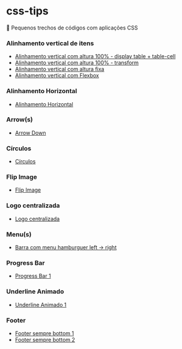 # css-tips
:pushpin: Pequenos trechos de códigos com aplicações CSS

### Alinhamento vertical de itens
- [Alinhamento vertical com altura 100% - display table + table-cell](https://github.com/theandersonn/css-tips/blob/master/tips/alinhamento-vertical-cemporcento.html)
- [Alinhamento vertical com altura 100% - transform](https://github.com/theandersonn/css-tips/blob/master/tips/alinhamento-vertical-cemporcento-2.html)
- [Alinhamento vertical com altura fixa](https://github.com/theandersonn/css-tips/blob/master/tips/alinhamento-vertical-fixo.html)
- [Alinhamento vertical com Flexbox](https://github.com/theandersonn/css-tips/blob/master/tips/alinhamento-vertical-com-fexbox.html)

### Alinhamento Horizontal
- [Alinhamento Horizontal](https://github.com/theandersonn/css-tips/blob/master/tips/alinhamento-horizontal.html)

### Arrow(s)
- [Arrow Down](https://github.com/theandersonn/css-tips/blob/master/tips/arrow-down.html)

### Círculos
- [Círculos](https://github.com/theandersonn/css-tips/blob/master/tips/circulos.html)

### Flip Image
- [Flip Image](https://github.com/theandersonn/css-tips/blob/master/tips/flip-image.html)

### Logo centralizada
- [Logo centralizada]()

### Menu(s)
- [Barra com menu hamburguer left -> right](https://github.com/theandersonn/css-tips/blob/master/tips/menu-hamburguer-left-right-1.html)

### Progress Bar
- [Progress Bar 1](https://github.com/theandersonn/css-tips/blob/master/tips/progress-bar-1.html)

### Underline Animado
- [Underline Animado 1](https://github.com/theandersonn/css-tips/blob/master/tips/underline-animado-1.html)

### Footer
- [Footer sempre bottom 1](https://github.com/theandersonn/css-tips/blob/master/tips/footer-sempre-bottom-1.html)
- [Footer sempre bottom 2](https://github.com/theandersonn/css-tips/blob/master/tips/footer-sempre-bottom-2.html)
